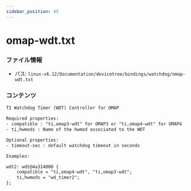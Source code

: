 ```yaml
---
sidebar_position: 45
---
```

# omap-wdt.txt

### ファイル情報

- パス: `linux-v6.12/Documentation/devicetree/bindings/watchdog/omap-wdt.txt`

### コンテンツ

```txt
TI Watchdog Timer (WDT) Controller for OMAP

Required properties:
- compatible : "ti,omap3-wdt" for OMAP3 or "ti,omap4-wdt" for OMAP4
- ti,hwmods : Name of the hwmod associated to the WDT

Optional properties:
- timeout-sec : default watchdog timeout in seconds

Examples:

wdt2: wdt@4a314000 {
	compatible = "ti,omap4-wdt", "ti,omap3-wdt";
	ti,hwmods = "wd_timer2";
};

```
